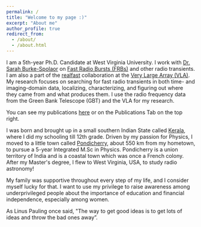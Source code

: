 ```yaml
---
permalink: /
title: "Welcome to my page :)"
excerpt: "About me"
author_profile: true
redirect_from: 
  - /about/
  - /about.html
---
```


I am a 5th-year Ph.D. Candidate at West Virginia University. I work with [Dr. Sarah Burke-Spolaor](https://sarahspolaor.faculty.wvu.edu/) on [Fast Radio Bursts (FRBs)](https://en.wikipedia.org/wiki/Fast_radio_burst) and other radio transients. I am also a part of the [realfast](http://realfast.io/about/) collaboration at the [Very Large Array (VLA)](http://www.vla.nrao.edu/). My research focuses on searching for fast radio transients in both time- and imaging-domain data, localizing, characterizing, and figuring out where they came from and what produces them. I use the radio frequency data from the Green Bank Telescope (GBT) and the VLA for my research. 

You can see my publications [here](https://ui.adsabs.harvard.edu/public-libraries/OUKtvXIFR6C-5THj23_Apw) or on the Publications Tab on the top right. 

I was born and brought up in a small southern Indian State called [Kerala](https://en.wikipedia.org/wiki/Kerala), where I did my schooling till 12th grade. 
Driven by my passion for Physics, I moved to a little town called [Pondicherry](https://en.wikipedia.org/wiki/Pondicherry), about 550 km from my hometown, to pursue a 5-year Integrated M.Sc in Physics. Pondicherry is a union territory of India and is a coastal town which was once a French colony. After my Master's degree, I flew to West Virginia, USA, to study radio astronomy!

My family was supportive throughout every step of my life, and I consider myself lucky for that. I want to use my privilege to raise awareness among underprivileged people about the importance of education and financial independence, especially among women. 


As Linus Pauling once said, "The way to get good ideas is to get lots of ideas and throw the bad ones away”.
